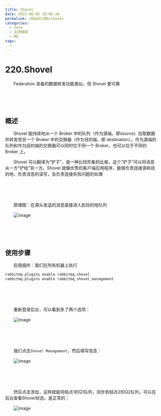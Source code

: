 ```yaml
---
title: Shovel
date: 2023-06-05 10:06:34
permalink: /RabbitMQ/shovel
categories:
  - Java
  - 主流框架
  - MQ
tags:
  - 
---
```

# 220.Shovel

　　Federation 具备的数据转发功能类似，但 Shovel 更可靠
<!-- more -->
　　‍

　　‍

## 概述

　　Shovel 能持续地从一个 Broker 中的队列（作为源端，即source）拉取数据并转发至另一个 Broker 中的交换器（作为目的端，即 destination）。作为源端的队列和作为目的端的交换器可以同时位于同一个 Broker，也可以位于不同的 Broker 上。

　　Shovel 可以翻译为“铲子”，是一种比较形象的比喻，这个“铲子”可以将消息从一方“铲给”另一方。Shovel 就像优秀的客户端应用程序，能够负责连接源和目的地、负责消息的读写，及负责连接失败问题的处理

　　‍

　　‍

　　原理图：在源头发送的消息直接进入到目的地队列

　　​![image](https://image.peterjxl.com/blog/image-20230603222539-g3olsmp.png)​

　　‍

　　‍

## 使用步骤

　　启用插件：我们在所有机器上执行

```java
rabbitmq-plugins enable rabbitmq_shovel
rabbitmq-plugins enable rabbitmq_shovel_management
```

　　​

　　‍

　　重新登录后台，可以看到多了两个选项：

　　![image](https://image.peterjxl.com/blog/image-20230603222911-sfye1s0.png)

　　‍

　　​

　　我们点击`Shovel Management`​，然后填写信息：

　　​![image](https://image.peterjxl.com/blog/image-20230603223522-bxxsr61.png)​

　　‍

　　​​

　　然后点击添加，这样就能将结点1的Q1队列，同步到结点2的Q2队列，可以在后台查看Shovel状态，是正常的：

　　​![image](https://image.peterjxl.com/blog/image-20230603223625-jb3zsvv.png)​

　　‍

　　‍

　　‍
